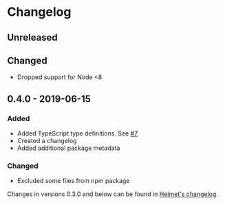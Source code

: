 # Changelog

## Unreleased
## Changed
- Dropped support for Node <8

## 0.4.0 - 2019-06-15
### Added
- Added TypeScript type definitions. See [#7](https://github.com/helmetjs/crossdomain/issues/7)
- Created a changelog
- Added additional package metadata

### Changed
- Excluded some files from npm package

Changes in versions 0.3.0 and below can be found in [Helmet's changelog](https://github.com/helmetjs/helmet/blob/master/CHANGELOG.md).
